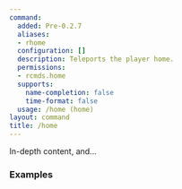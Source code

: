 ```yaml
---
command:
  added: Pre-0.2.7
  aliases:
  - rhome
  configuration: []
  description: Teleports the player home.
  permissions:
  - rcmds.home
  supports:
    name-completion: false
    time-format: false
  usage: /home (home)
layout: command
title: /home
---
```


In-depth content, and...

### Examples



